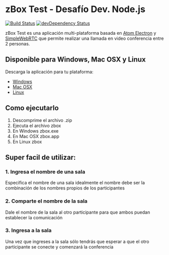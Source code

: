 # zBox Test - Desafío Dev. Node.js

[![Build Status](https://travis-ci.org/atom/electron.svg?branch=master)](https://travis-ci.org/atom/electron)
[![devDependency Status](https://david-dm.org/atom/electron/dev-status.svg)](https://david-dm.org/atom/electron#info=devDependencies)

zBox Test es una aplicación multi-plataforma basada en [Atom Electron](http://electron.atom.io/) y [SimpleWebRTC](http://simplewebrtc.com) que permite realizar una llamada en video conferencia entre 2 personas.

## Disponible para Windows, Mac OSX y Linux

Descarga la aplicación para tu plataforma:
* [Windows](http://github.com/enahum/zBoxTest/releases/download/v1.0.0/zbox-1.0.0-win32-x64.zip)
* [Mac OSX](http://github.com/enahum/zBoxTest/releases/download/v1.0.0/zbox-1.0.0-darwin-x64.zip)
* [Linux](http://github.com/enahum/zBoxTest/releases/download/v1.0.0/zbox-1.0.0-win32-x64.zip)

## Como ejecutarlo
1. Descomprime el archivo .zip
2. Ejecuta el archivo zbox
  1. En Windows zbox.exe
  2. En Mac OSX zbox.app
  3. En Linux zbox

## Super facil de utilizar:

### 1. Ingresa el nombre de una sala

Especifica el nombre de una sala idealmente el nombre debe ser la combinación de los nombres propios de los participantes

### 2. Comparte el nombre de la sala

Dale el nombre de la sala al otro participante para que ambos puedan establecer la comunicación

### 3. Ingresa a la sala

Una vez que ingreses a la sala sólo tendrás que esperar a que el otro participante se conecte y comenzará la conferencia



